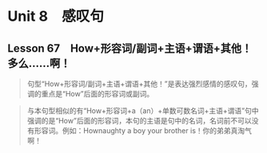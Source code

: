 ﻿ # Unit 8　感叹句
 ## Lesson 67　How+形容词/副词+主语+谓语+其他！多么……啊！
 
> 句型“How+形容词/副词+主语+谓语+其他！”是表达强烈感情的感叹句，强调的重点是“How”后面的形容词或副词。

> 与本句型相似的有“How+形容词+a（an）+单数可数名词+主语+谓语”句中强调的是“How”后面的形容词，本句的主语是句中的名词，名词前不可以没有形容词。例如：Hownaughty a boy your brother is！你的弟弟真淘气啊！


 